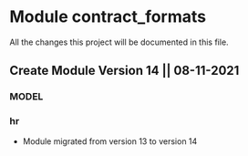 # Module contract_formats
All the changes this project will be documented in this file.

## Create Module Version 14 || 08-11-2021

### MODEL

### hr

- Module migrated from version 13 to version 14
